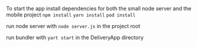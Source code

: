 To start the app install dependencies for both the small node server and the mobile project ```npm install``` ```yarn install``` ```pod install```

run node server with ```node server.js``` in the project root 

run bundler with ```yart start``` in the DeliveryApp directory
